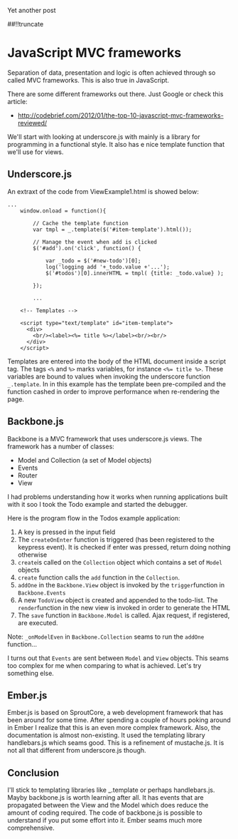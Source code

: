 Yet another post

[meta:author]: <> (Jonas Colmsjo)
[meta:title]: <> (JavaScript_MVC_Framework.md)
[meta:date]: <> (2012-01-01)
[meta:nested:key]: <> (Metadata value)

##!!truncate


JavaScript MVC frameworks
=========================


Separation of data, presentation and logic is often achieved through so called MVC frameworks. This is also true in JavaScript.

There are some different frameworks out there. Just Google or check this article:

 * http://codebrief.com/2012/01/the-top-10-javascript-mvc-frameworks-reviewed/

We'll start with looking at underscore.js with mainly is a library for programming in a functional style. It also has e nice template function that we'll use for views.


Underscore.js
------------

An extraxt of the code from ViewExample1.html is showed below:

``` 
...
	window.onload = function(){

		// Cache the template function 
		var tmpl = _.template($('#item-template').html());
		
		// Manage the event when add is clicked
		$('#add').on('click', function() {
			
			var _todo = $('#new-todo')[0];
			log('logging add '+_todo.value +'...');
			$('#todos')[0].innerHTML = tmpl( {title: _todo.value} );
			
		});
		
		...

	<!-- Templates -->
	
	<script type="text/template" id="item-template">
	  <div>
	    <br/><label><%= title %></label><br/><br/>
	  </div>
	</script>

```

Templates are entered into the body of the HTML document inside a script tag. The tags `<%` and `%>` marks variables, for instance `<%= title %>`. These variables are bound to values when invoking the underscore function `_.template`. In in this example has the template been pre-compiled and the function cashed in order to improve performance when re-rendering the page.


Backbone.js
-----------

Backbone is a MVC framework that uses underscore.js views. The framework has a number of classes:

 * Model and Collection (a set of Model objects)
 * Events
 * Router
 * View

I had problems understanding how it works when running applications built with it soo I took the Todo example and started the debugger. 

Here is the program flow in the Todos example application:

1. A key is pressed in the input field
1. The `createOnEnter` function is triggered (has been registered to the keypress event). It is checked if enter was pressed, return doing nothing otherwise
1. `create`is called on the `Collection` object which contains a set of `Model` objects
1. `create` function calls the `add` function in the `Collection`. 
1. `addOne` in the `Backbone.View` object is invoked by the `trigger`function in `Backbone.Events`
1. A new `TodoView` object is created and appended to the todo-list. The `render`function in the new view is invoked in order to generate the HTML
1. The `save` function in `Backbone.Model` is called. Ajax request, if registered, are executed.

Note: `_onModelEven` in `Backbone.Collection` seams to run the `addOne` function…

I turns out that `Events` are sent between `Model` and `View` objects. 
This seams too complex for me when comparing to what is achieved. Let's try something else.


Ember.js
--------

Ember.js is based on SproutCore, a web development framework that has been around for some time. After spending a couple of hours poking around in Ember I realize that this is an even more complex framework. Also, the documentation is almost non-existing. It used the templating library handlebars.js which seams good. This is a refinement of mustache.js. It is not all that different from underscore.js though.


Conclusion
----------

I'll stick to templating libraries like _.template or perhaps handlebars.js. Mayby backbone.js is worth learning after all. It has events that are propagated between the View and the Model which does reduce the amount of coding required. The code of backbone.js is possible to understand if you put some effort into it. Ember seams much more comprehensive.

